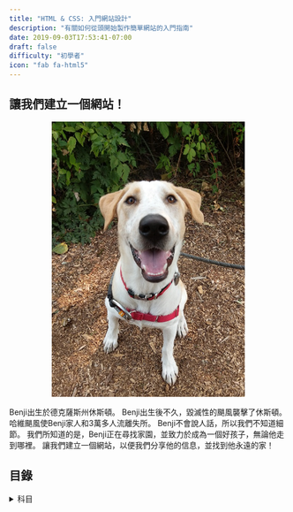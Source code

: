 ```yaml
---
title: "HTML & CSS: 入門網站設計"
description: "有關如何從頭開始製作簡單網站的入門指南"
date: 2019-09-03T17:53:41-07:00
draft: false
difficulty: "初學者"
icon: "fab fa-html5"
---
```


## 讓我們建立一個網站！

<p style="text-align: center; "><img src="media/meet-benji-sm.jpg?classes=border,shadow" alt="我們的狗Benji" width="350"/></p>

Benji出生於德克薩斯州休斯頓。 Benji出生後不久，毀滅性的颶風襲擊了休斯頓。 哈維颶風使Benji家人和3萬多人流離失所。 Benji不會說人話，所以我們不知道細節。 我們所知道的是，Benji正在尋找家園，並致力於成為一個好孩子，無論他走到哪裡。 讓我們建立一個網站，以便我們分享他的信息，並找到他永遠的家！

## 目錄

<details>
<summary>科目</summary>
{{% children /%}}
</details>
